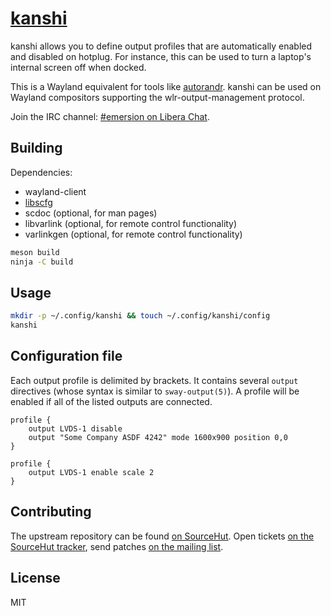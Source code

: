 # [kanshi]

kanshi allows you to define output profiles that are automatically enabled and
disabled on hotplug. For instance, this can be used to turn a laptop's internal
screen off when docked.

This is a Wayland equivalent for tools like [autorandr]. kanshi can be used on
Wayland compositors supporting the wlr-output-management protocol.

Join the IRC channel: [#emersion on Libera Chat].

## Building

Dependencies:

* wayland-client
* [libscfg]
* scdoc (optional, for man pages)
* libvarlink (optional, for remote control functionality)
* varlinkgen (optional, for remote control functionality)

```sh
meson build
ninja -C build
```

## Usage

```sh
mkdir -p ~/.config/kanshi && touch ~/.config/kanshi/config
kanshi
```

## Configuration file

Each output profile is delimited by brackets. It contains several `output`
directives (whose syntax is similar to `sway-output(5)`). A profile will be
enabled if all of the listed outputs are connected.

```
profile {
	output LVDS-1 disable
	output "Some Company ASDF 4242" mode 1600x900 position 0,0
}

profile {
	output LVDS-1 enable scale 2
}
```

## Contributing

The upstream repository can be found [on SourceHut][repo]. Open tickets [on
the SourceHut tracker][issue-tracker], send patches
[on the mailing list][mailing-list].

## License

MIT

[kanshi]: https://wayland.emersion.fr/kanshi/
[autorandr]: https://github.com/phillipberndt/autorandr
[#emersion on Libera Chat]: ircs://irc.libera.chat/#emersion
[libscfg]: https://git.sr.ht/~emersion/libscfg
[repo]: https://git.sr.ht/~emersion/kanshi
[issue-tracker]: https://todo.sr.ht/~emersion/kanshi
[mailing-list]: https://lists.sr.ht/~emersion/public-inbox
